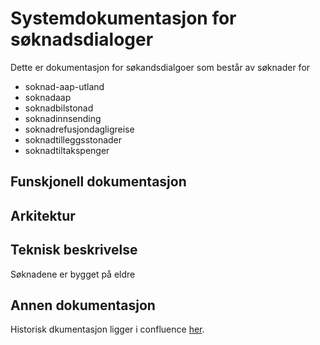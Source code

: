 # Systemdokumentasjon for søknadsdialoger

Dette er dokumentasjon for søkandsdialgoer som består av søknader for
* soknad-aap-utland
* soknadaap
* soknadbilstonad
* soknadinnsending
* soknadrefusjondagligreise
* soknadtilleggsstonader
* soknadtiltakspenger



## Funskjonell dokumentasjon

## Arkitektur

##

## Teknisk beskrivelse
Søknadene er bygget på eldre 

## Annen dokumentasjon
Historisk dkumentasjon ligger i confluence [her](https://confluence.adeo.no/pages/viewpage.action?pageId=124944618).
